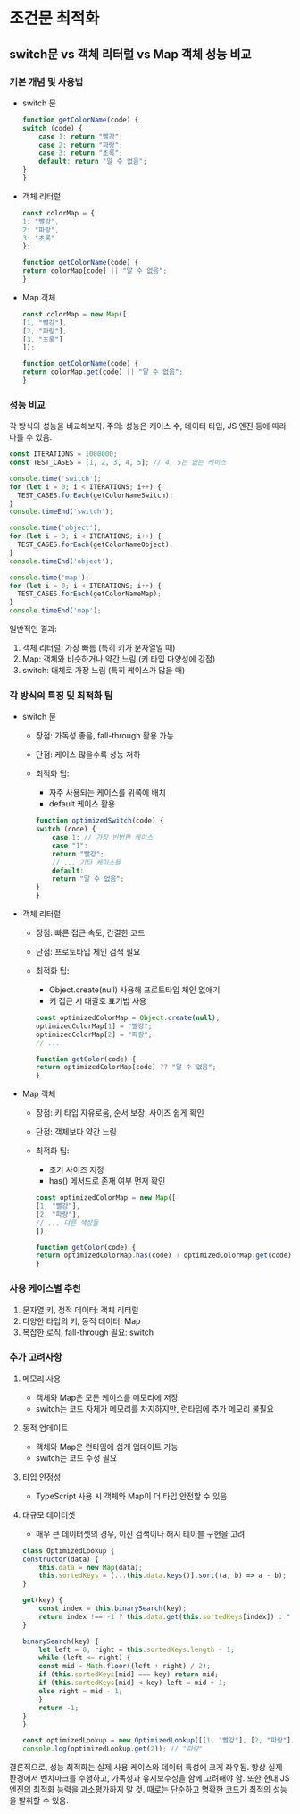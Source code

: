 # 조건문 최적화

## switch문 vs 객체 리터럴 vs Map 객체 성능 비교

### 기본 개념 및 사용법

- switch 문

    ```javascript
    function getColorName(code) {
    switch (code) {
        case 1: return "빨강";
        case 2: return "파랑";
        case 3: return "초록";
        default: return "알 수 없음";
    }
    }
    ```

- 객체 리터럴

    ```javascript
    const colorMap = {
    1: "빨강",
    2: "파랑",
    3: "초록"
    };

    function getColorName(code) {
    return colorMap[code] || "알 수 없음";
    }
    ```

- Map 객체

    ```javascript
    const colorMap = new Map([
    [1, "빨강"],
    [2, "파랑"],
    [3, "초록"]
    ]);

    function getColorName(code) {
    return colorMap.get(code) || "알 수 없음";
    }
    ```

### 성능 비교

각 방식의 성능을 비교해보자. 주의: 성능은 케이스 수, 데이터 타입, JS 엔진 등에 따라 다를 수 있음.

```javascript
const ITERATIONS = 1000000;
const TEST_CASES = [1, 2, 3, 4, 5]; // 4, 5는 없는 케이스

console.time('switch');
for (let i = 0; i < ITERATIONS; i++) {
  TEST_CASES.forEach(getColorNameSwitch);
}
console.timeEnd('switch');

console.time('object');
for (let i = 0; i < ITERATIONS; i++) {
  TEST_CASES.forEach(getColorNameObject);
}
console.timeEnd('object');

console.time('map');
for (let i = 0; i < ITERATIONS; i++) {
  TEST_CASES.forEach(getColorNameMap);
}
console.timeEnd('map');
```

일반적인 결과:

1. 객체 리터럴: 가장 빠름 (특히 키가 문자열일 때)
2. Map: 객체와 비슷하거나 약간 느림 (키 타입 다양성에 강점)
3. switch: 대체로 가장 느림 (특히 케이스가 많을 때)

### 각 방식의 특징 및 최적화 팁

- switch 문
  - 장점: 가독성 좋음, fall-through 활용 가능
  - 단점: 케이스 많을수록 성능 저하
  - 최적화 팁:
    - 자주 사용되는 케이스를 위쪽에 배치
    - default 케이스 활용

    ```javascript
    function optimizedSwitch(code) {
    switch (code) {
        case 1: // 가장 빈번한 케이스
        case "1":
        return "빨강";
        // ... 기타 케이스들
        default:
        return "알 수 없음";
    }
    }
    ```

- 객체 리터럴
  - 장점: 빠른 접근 속도, 간결한 코드
  - 단점: 프로토타입 체인 검색 필요
  - 최적화 팁:
    - Object.create(null) 사용해 프로토타입 체인 없애기
    - 키 접근 시 대괄호 표기법 사용

    ```javascript
    const optimizedColorMap = Object.create(null);
    optimizedColorMap[1] = "빨강";
    optimizedColorMap[2] = "파랑";
    // ...

    function getColor(code) {
    return optimizedColorMap[code] ?? "알 수 없음";
    }
    ```

- Map 객체
  - 장점: 키 타입 자유로움, 순서 보장, 사이즈 쉽게 확인
  - 단점: 객체보다 약간 느림
  - 최적화 팁:
    - 초기 사이즈 지정
    - has() 메서드로 존재 여부 먼저 확인

    ```javascript
    const optimizedColorMap = new Map([
    [1, "빨강"],
    [2, "파랑"],
    // ... 다른 색상들
    ]);

    function getColor(code) {
    return optimizedColorMap.has(code) ? optimizedColorMap.get(code) : "알 수 없음";
    }
    ```

### 사용 케이스별 추천

1. 문자열 키, 정적 데이터: 객체 리터럴
2. 다양한 타입의 키, 동적 데이터: Map
3. 복잡한 로직, fall-through 필요: switch

### 추가 고려사항

1. 메모리 사용
   - 객체와 Map은 모든 케이스를 메모리에 저장
   - switch는 코드 자체가 메모리를 차지하지만, 런타임에 추가 메모리 불필요

2. 동적 업데이트
   - 객체와 Map은 런타임에 쉽게 업데이트 가능
   - switch는 코드 수정 필요

3. 타입 안정성
   - TypeScript 사용 시 객체와 Map이 더 타입 안전할 수 있음

4. 대규모 데이터셋
   - 매우 큰 데이터셋의 경우, 이진 검색이나 해시 테이블 구현을 고려

    ```javascript
    class OptimizedLookup {
    constructor(data) {
        this.data = new Map(data);
        this.sortedKeys = [...this.data.keys()].sort((a, b) => a - b);
    }

    get(key) {
        const index = this.binarySearch(key);
        return index !== -1 ? this.data.get(this.sortedKeys[index]) : "알 수 없음";
    }

    binarySearch(key) {
        let left = 0, right = this.sortedKeys.length - 1;
        while (left <= right) {
        const mid = Math.floor((left + right) / 2);
        if (this.sortedKeys[mid] === key) return mid;
        if (this.sortedKeys[mid] < key) left = mid + 1;
        else right = mid - 1;
        }
        return -1;
    }
    }

    const optimizedLookup = new OptimizedLookup([[1, "빨강"], [2, "파랑"], /* ... */]);
    console.log(optimizedLookup.get(2)); // "파랑"
    ```

결론적으로, 성능 최적화는 실제 사용 케이스와 데이터 특성에 크게 좌우됨. 항상 실제 환경에서 벤치마크를 수행하고, 가독성과 유지보수성을 함께 고려해야 함. 또한 현대 JS 엔진의 최적화 능력을 과소평가하지 말 것. 때로는 단순하고 명확한 코드가 최적의 성능을 발휘할 수 있음.
